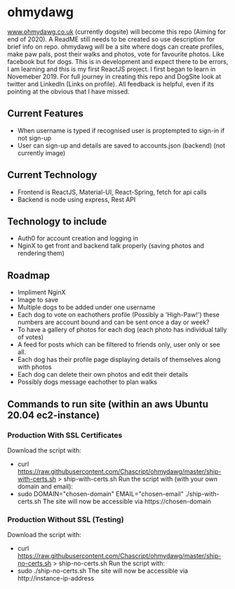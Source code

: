 # ohmydawg
www.ohmydawg.co.uk (currently dogsite) will become this repo (Aiming for end of 2020). A ReadME still needs to be created so use description for brief info on repo. ohmydawg will be a site where dogs can create profiles, make paw pals, post their walks and photos, vote for favourite photos. Like facebook but for dogs. This is in development and expect there to be errors, I am learning and this is my first ReactJS project. I first began to learn in Novemeber 2019. For full journey in creating this repo and DogSite look at twitter and LinkedIn (Links on profile). All feedback is helpful, even if its pointing at the obvious that I have missed.

## Current Features 

* When username is typed if recognised user is proptempted to sign-in if not sign-up
* User can sign-up and details are saved to accounts.json (backend) (not currently image)

## Current Technology

* Frontend is ReactJS, Material-UI, React-Spring, fetch for api calls
* Backend is node using express, Rest API

## Technology to include

* Auth0 for account creation and logging in
* NginX to get front and backend talk properly (saving photos and rendering them)

## Roadmap

* Impliment NginX
* Image to save
* Multiple dogs to be added under one username
* Each dog to vote on eachothers profile (Possibly a 'High-Paw!') these numbers are account bound and can be sent once a day or week?
* To have a gallery of photos for each dog (each photo has individual tally of votes)
* A feed for posts which can be filtered to friends only, user only or see all.
* Each dog has their profile page displaying details of themselves along with photos
* Each dog can delete their own photos and edit their details
* Possibly dogs message eachother to plan walks

## Commands to run site (within an aws Ubuntu 20.04 ec2-instance)

### Production With SSL Certificates 

Download the script with:
* curl https://raw.githubusercontent.com/Chascript/ohmydawg/master/ship-with-certs.sh > ship-with-certs.sh
Run the script with (with your own domain and email):
* sudo DOMAIN="chosen-domain" EMAIL="chosen-email" ./ship-with-certs.sh
The site will now be accessible via https://chosen-domain

### Production Without SSL (Testing)
Download the script with:
* curl https://raw.githubusercontent.com/Chascript/ohmydawg/master/ship-no-certs.sh > ship-no-certs.sh
Run the script with:
* sudo ./ship-no-certs.sh
The site will now be accessible via http://instance-ip-address


